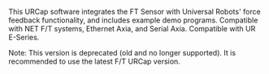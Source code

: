 This URCap software integrates the FT Sensor with Universal Robots' force feedback functionality, and includes example demo programs. Compatible with NET F/T systems, Ethernet Axia, and Serial Axia. Compatible with UR E-Series.

Note: This version is deprecated (old and no longer supported). It is recommended to use the latest F/T URCap version.